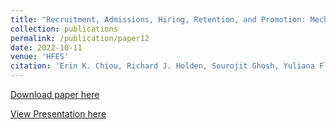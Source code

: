 ```yaml
---
title: "Recruitment, Admissions, Hiring, Retention, and Promotion: Mechanisms of Diversity, Equity, Inclusion, and Belonging"
collection: publications
permalink: /publication/paper12
date: 2022-10-11
venue: 'HFES'
citation: 'Erin K. Chiou, Richard J. Holden, Sourojit Ghosh, Yuliana Flores, and Rod D. Roscoe. (2022). Recruitment, Admissions, Hiring, Retention, and Promotion: Mechanisms of Diversity, Equity, Inclusion (DEI) and Belonging in Higher Education. In Proceedings of the Human Factors and Ergonomics Society Annual Meeting, vol. 66, no. 1, pp. 135-138. Sage CA: Los Angeles, CA: SAGE Publications, 2022.'
---
```

[Download paper here](https://journals.sagepub.com/doi/pdf/10.1177/1071181322661026)

[View Presentation here](https://docs.google.com/presentation/d/1CNu7VPczpDGLCnBZoixhO7IS2uuy6rRP0x8FrJoPE9g/edit?usp=sharing)
